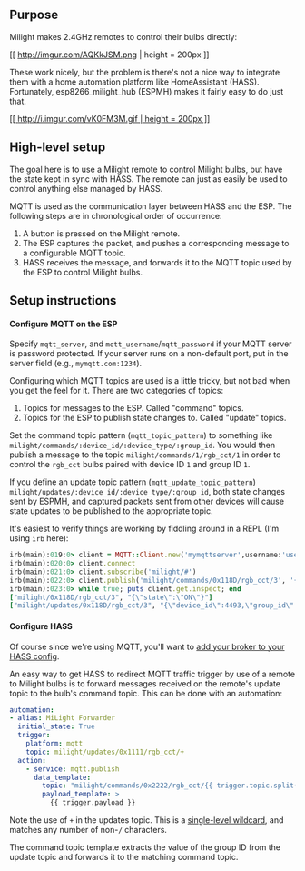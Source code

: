 ## Purpose

Milight makes 2.4GHz remotes to control their bulbs directly:

[[ http://imgur.com/AQKkJSM.png | height = 200px ]]

These work nicely, but the problem is there's not a nice way to integrate them with a home automation platform like HomeAssistant (HASS). Fortunately, esp8266_milight_hub (ESPMH) makes it fairly easy to do just that.

[[[ http://i.imgur.com/vK0FM3M.gif | height = 200px ]]](http://i.imgur.com/vK0FM3M.gifv)

## High-level setup

The goal here is to use a Milight remote to control Milight bulbs, but have the state kept in sync with HASS. The remote can just as easily be used to control anything else managed by HASS.

MQTT is used as the communication layer between HASS and the ESP. The following steps are in chronological order of occurrence:

1. A button is pressed on the Milight remote.
2. The ESP captures the packet, and pushes a corresponding message to a configurable MQTT topic.
3. HASS receives the message, and forwards it to the MQTT topic used by the ESP to control Milight bulbs.

## Setup instructions

#### Configure MQTT on the ESP

Specify `mqtt_server`, and `mqtt_username`/`mqtt_password` if your MQTT server is password protected. If your server runs on a non-default port, put in the server field (e.g., `mymqtt.com:1234`).

Configuring which MQTT topics are used is a little tricky, but not bad when you get the feel for it. There are two categories of topics:

1. Topics for messages to the ESP. Called "command" topics.
2. Topics for the ESP to publish state changes to. Called "update" topics.

Set the command topic pattern (`mqtt_topic_pattern`) to something like `milight/commands/:device_id/:device_type/:group_id`. You would then publish a message to the topic `milight/commands/1/rgb_cct/1` in order to control the `rgb_cct` bulbs paired with device ID `1` and group ID `1`.

If you define an update topic pattern (`mqtt_update_topic_pattern`) `milight/updates/:device_id/:device_type/:group_id`, both state changes sent by ESPMH, and captured packets sent from other devices will cause state updates to be published to the appropriate topic.

It's easiest to verify things are working by fiddling around in a REPL (I'm using `irb` here):

```ruby
irb(main):019:0> client = MQTT::Client.new('mymqttserver',username:'username',password:'hunter2')
irb(main):020:0> client.connect
irb(main):021:0> client.subscribe('milight/#')
irb(main):022:0> client.publish('milight/commands/0x118D/rgb_cct/3', '{"state":"ON"}')
irb(main):023:0> while true; puts client.get.inspect; end
["milight/0x118D/rgb_cct/3", "{\"state\":\"ON\"}"]
["milight/updates/0x118D/rgb_cct/3", "{\"device_id\":4493,\"group_id\":3,\"device_type\":\"rgb_cct\",\"state\":\"ON\"}"]
```

#### Configure HASS

Of course since we're using MQTT, you'll want to [add your broker to your HASS config](https://home-assistant.io/components/mqtt/).

An easy way to get HASS to redirect MQTT traffic trigger by use of a remote to Milight bulbs is to forward messages received on the remote's update topic to the bulb's command topic. This can be done with an automation:

```yaml
automation:
- alias: MiLight Forwarder
  initial_state: True
  trigger:
    platform: mqtt
    topic: milight/updates/0x1111/rgb_cct/+
  action:
    - service: mqtt.publish
      data_template:
        topic: "milight/commands/0x2222/rgb_cct/{{ trigger.topic.split('/')[4] }}"
        payload_template: >
          {{ trigger.payload }}
```

Note the use of `+` in the updates topic. This is a [single-level wildcard](https://mosquitto.org/man/mqtt-7.html), and matches any number of non-`/` characters.

The command topic template extracts the value of the group ID from the update topic and forwards it to the matching command topic.